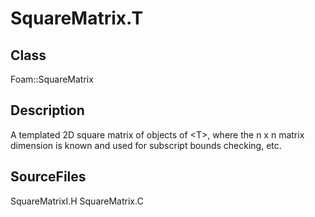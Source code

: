 # SquareMatrix.T 
## Class
Foam::SquareMatrix

## Description
A templated 2D square matrix of objects of \<T\>, where the n x n matrix
dimension is known and used for subscript bounds checking, etc.

## SourceFiles
SquareMatrixI.H
SquareMatrix.C

